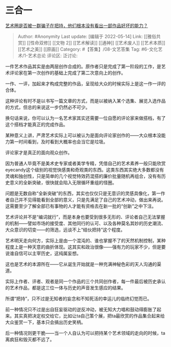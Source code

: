 # 三合一
[艺术圈是否被一群骗子在把持，他们根本没有看出一部作品好坏的能力？](https://www.zhihu.com/question/25156721/answer/2054499929)

> Author: #Anonymity
> Last update: [编辑于 2022-05-14]
> Link: [[雅俗共赏]] [[性命双修]] [[文物 2]] [[艺术解读]] [[通神]] [[艺术废人]] [[艺术本质]] [[艺术之美]] [[原画]]
> Category: #【答集】/08-文艺答集
> Tag: #6-文化艺术/1-艺术总论
> 评论区:
> 泛讨论:

一件艺术作品其实是由两层创作合成的。原作者只是完成了第一阶段的工作，是艺术评论家在第一次创作的基础上完成了第二次意向上的创作。

一作、一评，加起来才构成完整的作品，呈现给大众的时候实际上是这一作一评的合体。

这种评论有时不是以书写一篇文章的方式，而是以被纳入某个选集、展览入选作品的方式，但总的来说这一步仍然必不可少。

换句话来说，你可以认为一名艺术家其实还需要一位自愿的评论家来做搭档，有了这个搭档才能真正的完成作品。

某种意义上讲，严肃艺术实际上可以被认为是面向评论家创作的——大众根本没能力第一时间看到，及时看到大概率也会当它是垃圾。

评论家才是真正的面向观众创作。

因为普通人毕竟不是美术史专家或者美学专精，凭借自己的艺术素养一般只能欣赏eyecandy这个级别的视觉快感类和奇观类的东西。这类东西其实绝大多数都没有灵魂和独创性，只是简单的几个视觉特效药混搭的廉价批量随机再组合，没有有历史意义的全新突破，很快就会陷入无限循环重组的怪圈。

问题是无数自称“全新突破”的东西，其实也仅仅只是无意识的灵感具像化，第一作者自己并不见得能看到全部的意义，只是先满足了自己的艺术冲动，做出来再说。这需要至少了解全部已有事物的人才能有资格去在新一批的“创新”之中下注。

艺术评论并不是“编词就行”，而是本身也要受到很多无形的、评论者自己无法掌握的机制——譬如市场的接受度、其他同行的认可、以及各种莫名其妙的历史潮流、大众意识的切变——的筛选，远谈不上“结伙把持”这个程度。

艺术明天走向何方，实际上是由一个混沌的、谁也掌握不了的天然机制控制，某种程度上是一种天意的曲折体现。这其实和政治很像——强有力的玩家不少，但是要说谁自信可以主宰历史，这纯属妄想。

这也是艺术的本源所在——它从诞生开始就是一种充满神秘色彩的天人沟通的渠道。

实际上作者、评者、观者是同一个作品的三个共同创作者，每一件最后被历史承认的艺术作品，都是这三位一体与历史的声音发生感应的结果。

所谓“把持”，只不过是无知者的妄念和不知死活的幸运儿的临终幻觉而已。

前一种情况只不过是出自狂妄驱动的逆反冲动，被无知大力唱和鼓动得膨胀了起来。其实真把决定权交给它，比如让ta自己策个展，把ta最欣赏的作品集合起来给大众鉴赏一下，基本只会搞出历史笑柄。

后一种情况则更干脆——当一个人自认为可以把持某个艺术领域的走向的时候，ta离疯狂和毁灭都不远了。
